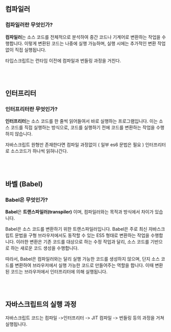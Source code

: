 ## 컴파일러

### 컴파일러란 무엇인가?

 **컴파일러**는 소스 코드를 전체적으로 분석하여 중간 코드나 기계어로 변환하는 작업을 수행합니다. 이렇게 변환된 코드는 나중에 실행 가능하며, 실행 시에는 추가적인 변환 작업 없이 직접 실행됩니다.

타입스크립트는 런타임 이전에 컴파일과 번들링 과정을 거친다.


<br/><br/>


## 인터프리터

### 인터프리터란 무엇인가?

**인터프리터**는 소스 코드를 한 줄씩 읽어들여서 바로 실행하는 프로그램입니다. 이는 소스 코드를 직접 실행하는 방식으로, 코드를 실행하기 전에 코드를 변환하는 작업을 수행하지 않습니다.

자바스크립트 원형만 존재한다면 컴파일 과정없이 ( 일부 es6 문법은 필요 ) 인터프리터로 소스코드가 하나씩 읽혀나간다.

<br/><br/>

## 바벨 (Babel)

### Babel은 무엇인가?

**Babel**은 **트랜스파일러(transpiler)** 이며, 컴파일러와는 목적과 방식에서 차이가 있습니다.

Babel은 소스 코드를 변환하기 위한 트랜스파일러입니다. Babel은 주로 최신 자바스크립트 문법을 구형 브라우저에서도 동작할 수 있는 ES5 형태로 변환하는 작업을 수행합니다. 이러한 변환은 기존 코드를 대상으로 하는 수정 작업과 달리, 소스 코드를 기반으로 하는 새로운 코드 생성을 수행합니다.

따라서, Babel은 컴파일러와는 달리 실행 가능한 코드를 생성하지 않으며, 단지 소스 코드를 변환하여 브라우저에서 실행 가능한 코드로 만들어주는 역할을 합니다. 이때 변환된 코드는 브라우저에서 인터프리터에 의해 실행됩니다.

<br/><br/>

## 자바스크립트의 실행 과정

자바스크립트 코드는 컴파일 ->인터프리터 -> JIT 컴파일 -> 번들링 등의 과정을 거쳐 실행됩니다. 

